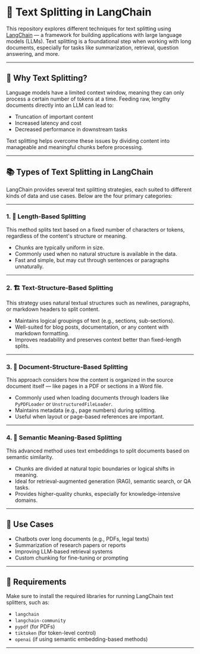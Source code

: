 # 🧠 Text Splitting in LangChain

This repository explores different techniques for text splitting using [LangChain](https://www.langchain.com/) — a framework for building applications with large language models (LLMs). Text splitting is a foundational step when working with long documents, especially for tasks like summarization, retrieval, question answering, and more.

---

## 📌 Why Text Splitting?

Language models have a limited context window, meaning they can only process a certain number of tokens at a time. Feeding raw, lengthy documents directly into an LLM can lead to:

- Truncation of important content
- Increased latency and cost
- Decreased performance in downstream tasks

Text splitting helps overcome these issues by dividing content into manageable and meaningful chunks before processing.

---

## 📚 Types of Text Splitting in LangChain

LangChain provides several text splitting strategies, each suited to different kinds of data and use cases. Below are the four primary categories:

---

### 1. 🔢 Length-Based Splitting

This method splits text based on a fixed number of characters or tokens, regardless of the content's structure or meaning.

- Chunks are typically uniform in size.
- Commonly used when no natural structure is available in the data.
- Fast and simple, but may cut through sentences or paragraphs unnaturally.

---

### 2. 🏗️ Text-Structure-Based Splitting

This strategy uses natural textual structures such as newlines, paragraphs, or markdown headers to split content.

- Maintains logical groupings of text (e.g., sections, sub-sections).
- Well-suited for blog posts, documentation, or any content with markdown formatting.
- Improves readability and preserves context better than fixed-length splits.

---

### 3. 📄 Document-Structure-Based Splitting

This approach considers how the content is organized in the source document itself — like pages in a PDF or sections in a Word file.

- Commonly used when loading documents through loaders like `PyPDFLoader` or `UnstructuredFileLoader`.
- Maintains metadata (e.g., page numbers) during splitting.
- Useful when layout or page-based references are important.

---

### 4. 🧠 Semantic Meaning-Based Splitting

This advanced method uses text embeddings to split documents based on semantic similarity.

- Chunks are divided at natural topic boundaries or logical shifts in meaning.
- Ideal for retrieval-augmented generation (RAG), semantic search, or QA tasks.
- Provides higher-quality chunks, especially for knowledge-intensive domains.

---

## 🚀 Use Cases

- Chatbots over long documents (e.g., PDFs, legal texts)
- Summarization of research papers or reports
- Improving LLM-based retrieval systems
- Custom chunking for fine-tuning or prompting

---

## 🧩 Requirements

Make sure to install the required libraries for running LangChain text splitters, such as:

- `langchain`
- `langchain-community`
- `pypdf` (for PDFs)
- `tiktoken` (for token-level control)
- `openai` (if using semantic embedding-based methods)

---

